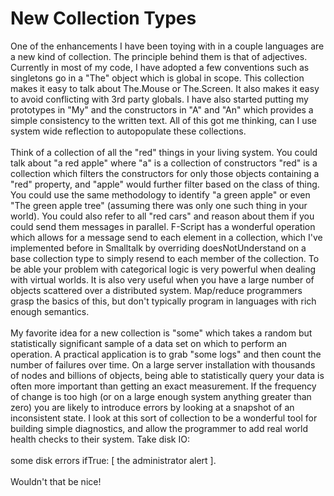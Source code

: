 New Collection Types
====================

One of the enhancements I have been toying with in a couple languages are a new kind of collection. The principle behind them is that of adjectives. Currently in most of my code, I have adopted a few conventions such as singletons go in a "The" object which is global in scope. This collection makes it easy to talk about The.Mouse or The.Screen. It also makes it easy to avoid conflicting with 3rd party globals. I have also started putting my prototypes in "My" and the constructors in "A" and "An" which provides a simple consistency to the written text. All of this got me thinking, can I use system wide reflection to autopopulate these collections. <br><br>Think of a collection of all the "red" things in your living system. You could talk about "a red apple" where "a" is a collection of constructors "red" is a collection which filters the constructors for only those objects containing a "red" property, and "apple" would further filter based on the class of thing. You could use the same methodology to identify "a green apple" or even "The green apple tree" (assuming there was only one such thing in your world). You could also refer to all "red cars" and reason about them if you could send them messages in parallel. F-Script has a wonderful operation which allows for a message send to each element in a collection, which I&#39;ve implemented before in Smalltalk by overriding doesNotUnderstand on a base collection type to simply resend to each member of the collection.  To be able your problem with categorical logic is very powerful when dealing with virtual worlds. It is also very useful when you have a large number of objects scattered over a distributed system. Map/reduce programmers grasp the basics of this, but don&#39;t typically program in languages with rich enough semantics. <br><br>My favorite idea for a new collection is "some" which takes a random but statistically significant sample of a data set on which to perform an operation.  A practical application is to grab "some logs" and then count the number of failures over time. On a large server installation with thousands of nodes and billions of objects, being able to statistically query your data is often more important than getting an exact measurement. If the frequency of change is too high (or on a large enough system anything greater than zero) you are likely to introduce errors by looking at a snapshot of an inconsistent state.  I look at this sort of collection to be a wonderful tool for building simple diagnostics, and allow the programmer to add real world health checks to their system. Take disk IO:<br><br>some disk errors ifTrue: [ the administrator alert ].<br><br>Wouldn&#39;t that be nice!